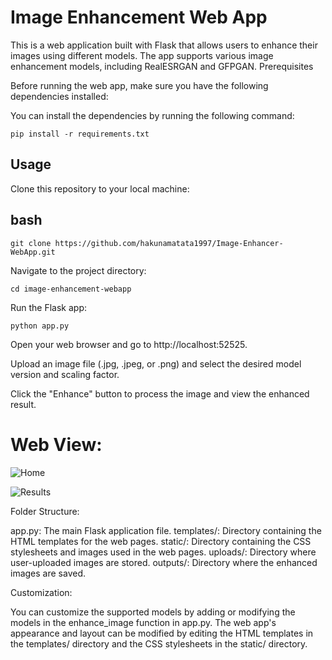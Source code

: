 # Image Enhancement Web App

This is a web application built with Flask that allows users to enhance their images using different models. The app supports various image enhancement models, including RealESRGAN and GFPGAN.
Prerequisites

Before running the web app, make sure you have the following dependencies installed:

You can install the dependencies by running the following command:

```pip install -r requirements.txt```

## Usage

Clone this repository to your local machine:

## bash

```git clone https://github.com/hakunamatata1997/Image-Enhancer-WebApp.git```

Navigate to the project directory:

```cd image-enhancement-webapp```

Run the Flask app:

```python app.py```

Open your web browser and go to http://localhost:52525.

Upload an image file (.jpg, .jpeg, or .png) and select the desired model version and scaling factor.

Click the "Enhance" button to process the image and view the enhanced result.

# Web View:

![Home](/examples/home.png "Home View")

![Results](/examples/results.png "Results View")


Folder Structure:

app.py: The main Flask application file.
templates/: Directory containing the HTML templates for the web pages.
static/: Directory containing the CSS stylesheets and images used in the web pages.
uploads/: Directory where user-uploaded images are stored.
outputs/: Directory where the enhanced images are saved.

Customization:

You can customize the supported models by adding or modifying the models in the enhance_image function in app.py.
The web app's appearance and layout can be modified by editing the HTML templates in the templates/ directory and the CSS stylesheets in the static/ directory.
